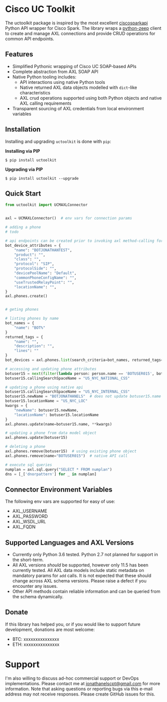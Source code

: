 # Cisco UC Toolkit

The uctoolkit package is inspired by the most excellent [ciscosparkapi](https://github.com/CiscoDevNet/ciscosparkapi)
Python API wrapper for Cisco Spark.  The library wraps a 
[python-zeep](https://github.com/mvantellingen/python-zeep) client to create and manage 
AXL connections and provide CRUD operations for common API endpoints.


## Features

 - Simplified Pythonic wrapping of Cisco UC SOAP-based APIs
 - Complete abstraction from AXL SOAP API
 - Native Python tooling includes:
   - API interactions using native Python tools
   - Native returned AXL data objects modelled with `dict`-like characteristics
   - AXL crud operations supported using both Python objects and native AXL calling requirements
 - Transparent sourcing of AXL credentials from local environment variables
 
  
## Installation

Installing and upgrading `uctoolkit` is done with `pip`:

**Installing via PIP**

    $ pip install uctoolkit

**Upgrading via PIP**

    $ pip install uctoolkit --upgrade
    

## Quick Start

```python
from uctoolkit import UCMAXLConnector


axl = UCMAXLConnector()  # env vars for connection params

# adding a phone
# todo

# api endpoints can be created prior to invoking axl method-calling for pre-processing
bot_device_attributes = {
    "name": "BOTJONATHANTEST",
    "product": "",
    "class": "",
    "protocol": "SIP",
    "protocolSide": "",
    "devicePoolName": "Default",
    "commonPhoneConfigName": "",
    "useTrustedRelayPoint": "",
    "locationName": "",
}
axl.phones.create()


# geting phones

# listing phones by name
bot_names = {
    "name": "BOT%"
}
returned_tags = {
    "name": "",
    "description": "",
    "lines": ""
}
bot_devices = axl.phones.list(search_criteria=bot_names, returned_tags=returned_tags)

# accessing and updating phone attributes
botuser15 = next(filter(lambda person: person.name == 'BOTUSER015', bot_devices))
botuser15.callingSearchSpaceName = "US_NYC_NATIONAL_CSS"

# updating a phone using native api
botuser15.callingSearchSpaceName = "US_NYC_INTERNAL_CSS"
botuser15.newName = "BOTJONATHANELS"  # does not update botuser15.name attribute
botuser15.locationName = "US_NYC_LOC"
kwargs = {
    "newName": botuser15.newName,
    "locationName": botuser15.locationName
}
axl.phones.update(name=botuser15.name, **kwargs)

# updating a phone from data model object
axl.phones.update(botuser15)

# deleting a phone
axl.phones.remove(botuser15)  # using existing phone object
axl.phones.remove(name="BOTUSER015")  # native API call

# execute sql queries
numplan = axl.sql.query("SELECT * FROM numplan")
dns = [_['dnorpattern'] for _ in numplan]

```


 ## Connector Environment Variables
 
 The following env vars are supported for easy of use:
 
 - AXL_USERNAME
 - AXL_PASSWORD
 - AXL_WSDL_URL
 - AXL_FQDN

 
## Supported Languages and AXL Versions

 - Currently only Python 3.6 tested.   Python 2.7 not planned for support in the short-term.
 - All AXL versions *should* be supported, however only 11.5 has been currently tested.  All
   AXL data models include static metadata on mandatory params for `add` calls.  It  is 
   not expected that these should change across AXL schema versions.  Please raise a defect 
   if you encounter any issues.
 - Other API methods contain reliable information and can be queried from the 
   schema dynamically.  
 
 
 ## Donate
 
If this library has helped you, or if you would like to support future development, 
donations are most welcome:

 - BTC: xxxxxxxxxxxxxxx
 - ETH: xxxxxxxxxxxxxxx
 
 
 # Support
 
 I'm also willing to discuss ad-hoc commercial support or DevOps implementations.
 Please contact me at [jonathanelscpt@gmail.com](mailto:jonathanelscpt@gmail.com) for more information. 
 Note that asking questions or reporting bugs via this e-mail address may not receive responses.
 Please create GitHub issues for this.
 
